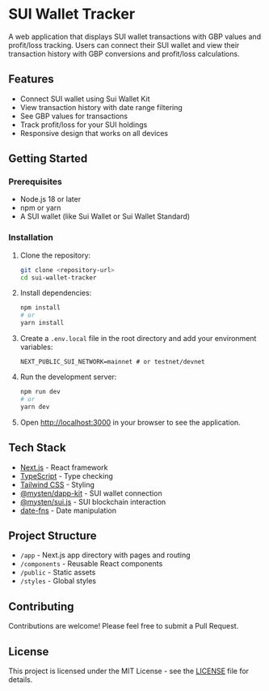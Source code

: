# SUI Wallet Tracker

A web application that displays SUI wallet transactions with GBP values and profit/loss tracking. Users can connect their SUI wallet and view their transaction history with GBP conversions and profit/loss calculations.

## Features

- Connect SUI wallet using Sui Wallet Kit
- View transaction history with date range filtering
- See GBP values for transactions
- Track profit/loss for your SUI holdings
- Responsive design that works on all devices

## Getting Started

### Prerequisites

- Node.js 18 or later
- npm or yarn
- A SUI wallet (like Sui Wallet or Sui Wallet Standard)

### Installation

1. Clone the repository:
   ```bash
   git clone <repository-url>
   cd sui-wallet-tracker
   ```

2. Install dependencies:
   ```bash
   npm install
   # or
   yarn install
   ```

3. Create a `.env.local` file in the root directory and add your environment variables:
   ```env
   NEXT_PUBLIC_SUI_NETWORK=mainnet # or testnet/devnet
   ```

4. Run the development server:
   ```bash
   npm run dev
   # or
   yarn dev
   ```

5. Open [http://localhost:3000](http://localhost:3000) in your browser to see the application.

## Tech Stack

- [Next.js](https://nextjs.org/) - React framework
- [TypeScript](https://www.typescriptlang.org/) - Type checking
- [Tailwind CSS](https://tailwindcss.com/) - Styling
- [@mysten/dapp-kit](https://github.com/MystenLabs/sui/tree/main/sdk/dapp-kit) - SUI wallet connection
- [@mysten/sui.js](https://github.com/MystenLabs/sui/tree/main/sdk/typescript) - SUI blockchain interaction
- [date-fns](https://date-fns.org/) - Date manipulation

## Project Structure

- `/app` - Next.js app directory with pages and routing
- `/components` - Reusable React components
- `/public` - Static assets
- `/styles` - Global styles

## Contributing

Contributions are welcome! Please feel free to submit a Pull Request.

## License

This project is licensed under the MIT License - see the [LICENSE](LICENSE) file for details.
